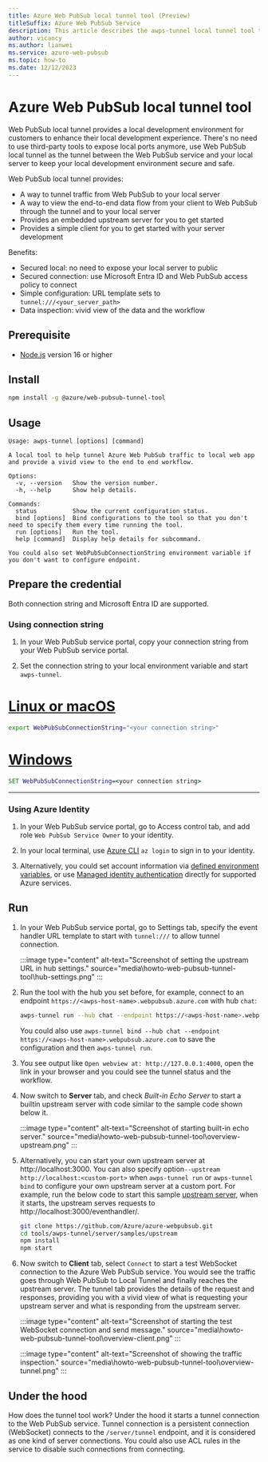 ```yaml
---
title: Azure Web PubSub local tunnel tool (Preview)
titleSuffix: Azure Web PubSub Service
description: This article describes the awps-tunnel local tunnel tool to help improve local development experience.
author: vicancy
ms.author: lianwei
ms.service: azure-web-pubsub
ms.topic: how-to
ms.date: 12/12/2023
---
```


#  Azure Web PubSub local tunnel tool

Web PubSub local tunnel provides a local development environment for customers to enhance their local development experience. There's no need to use third-party tools to expose local ports anymore, use Web PubSub local tunnel as the tunnel between the Web PubSub service and your local server to keep your local development environment secure and safe.

Web PubSub local tunnel provides:
* A way to tunnel traffic from Web PubSub to your local server
* A way to view the end-to-end data flow from your client to Web PubSub through the tunnel and to your local server
* Provides an embedded upstream server for you to get started
* Provides a simple client for you to get started with your server development

Benefits:
* Secured local: no need to expose your local server to public
* Secured connection: use Microsoft Entra ID and Web PubSub access policy to connect
* Simple configuration: URL template sets to `tunnel:///<your_server_path>` 
* Data inspection: vivid view of the data and the workflow

## Prerequisite
* [Node.js](https://nodejs.org/) version 16 or higher 

## Install

```bash
npm install -g @azure/web-pubsub-tunnel-tool
```

## Usage

```
Usage: awps-tunnel [options] [command]

A local tool to help tunnel Azure Web PubSub traffic to local web app and provide a vivid view to the end to end workflow.

Options:
  -v, --version   Show the version number.
  -h, --help      Show help details.

Commands:
  status          Show the current configuration status.
  bind [options]  Bind configurations to the tool so that you don't need to specify them every time running the tool.
  run [options]   Run the tool.
  help [command]  Display help details for subcommand.

You could also set WebPubSubConnectionString environment variable if you don't want to configure endpoint.

```

## Prepare the credential

Both connection string and Microsoft Entra ID are supported.

### Using connection string

1. In your Web PubSub service portal, copy your connection string from your Web PubSub service portal. 

1. Set the connection string to your local environment variable and start `awps-tunnel`.

# [Linux or macOS](#tab/bash)
```bash
export WebPubSubConnectionString="<your connection string>"
```
# [Windows](#tab/cmd)
```cmd
SET WebPubSubConnectionString=<your connection string>
```

---

### Using Azure Identity

1. In your Web PubSub service portal, go to Access control tab, and add role `Web PubSub Service Owner` to your identity.

1. In your local terminal, use [Azure CLI](/cli/azure/authenticate-azure-cli) `az login` to sign in to your identity.

1. Alternatively, you could set account information via [defined environment variables](/javascript/api/overview/azure/identity-readme#environment-variables), or use [Managed identity authentication](/entra/identity/managed-identities-azure-resources/overview#which-operations-can-i-perform-on-managed-identities) directly for supported Azure services.

## Run
1. In your Web PubSub service portal, go to Settings tab, specify the event handler URL template to start with `tunnel:///` to allow tunnel connection.

    :::image type="content" alt-text="Screenshot of setting the upstream URL in hub settings." source="media\howto-web-pubsub-tunnel-tool\hub-settings.png" :::

1. Run the tool with the hub you set before, for example, connect to an endpoint `https://<awps-host-name>.webpubsub.azure.com` with hub `chat`:
    ```bash
    awps-tunnel run --hub chat --endpoint https://<awps-host-name>.webpubsub.azure.com
    ```

    You could also use `awps-tunnel bind --hub chat --endpoint https://<awps-host-name>.webpubsub.azure.com` to save the configuration and then `awps-tunnel run`.

1. You see output like `Open webview at: http://127.0.0.1:4000`, open the link in your browser and you could see the tunnel status and the workflow.

1. Now switch to **Server** tab, and check *Built-in Echo Server* to start a builtin upstream server with code similar to the sample code shown below it.

   :::image type="content" alt-text="Screenshot of starting built-in echo server." source="media\howto-web-pubsub-tunnel-tool\overview-upstream.png" :::

1. Alternatively, you can start your own upstream server at http://localhost:3000. You can also specify option`--upstream http://localhost:<custom-port>` when `awps-tunnel run` or `awps-tunnel bind` to configure your own upstream server at a custom port. For example, run the below code to start this sample [upstream server](https://github.com/Azure/azure-webpubsub/tree/main/tools/awps-tunnel/server/samples/upstream/), when it starts, the upstream serves requests to http://localhost:3000/eventhandler/.
  
      ```bash
      git clone https://github.com/Azure/azure-webpubsub.git
      cd tools/awps-tunnel/server/samples/upstream
      npm install
      npm start
      ```

1. Now switch to **Client** tab, select `Connect` to start a test WebSocket connection to the Azure Web PubSub service. You would see the traffic goes through Web PubSub to Local Tunnel and finally reaches the upstream server. The tunnel tab provides the details of the request and responses, providing you with a vivid view of what is requesting your upstream server and what is responding from the upstream server.

   :::image type="content" alt-text="Screenshot of starting the test WebSocket connection and send message." source="media\howto-web-pubsub-tunnel-tool\overview-client.png" :::

   :::image type="content" alt-text="Screenshot of showing the traffic inspection." source="media\howto-web-pubsub-tunnel-tool\overview-tunnel.png" :::

## Under the hood

How does the tunnel tool work? Under the hood it starts a tunnel connection to the Web PubSub service. Tunnel connection is a persistent connection (WebSocket) connects to the `/server/tunnel` endpoint, and it is considered as one kind of server connections. You could also use ACL rules in the service to disable such connections from connecting.

